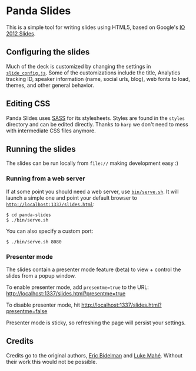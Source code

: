 # Panda Slides

This is a simple tool for writing slides using HTML5, based on Google's
[IO 2012 Slides](https://code.google.com/p/io-2012-slides/).

## Configuring the slides

Much of the deck is customized by changing the settings in [`slide_config.js`](slide_config.js).
Some of the customizations include the title, Analytics tracking ID, speaker
information (name, social urls, blog), web fonts to load, themes, and other
general behavior.

## Editing CSS

Panda Slides uses [SASS][1] for its stylesheets. Styles are found in the `styles` directory and can
be edited directly. Thanks to `harp` we don't need to mess with intermediate CSS files anymore.

[1]: http://sass-lang.com/

## Running the slides

The slides can be run locally from `file://` making development easy :)

### Running from a web server

If at some point you should need a web server, use [`bin/serve.sh`](bin/serve.sh). It will
launch a simple one and point your default browser to [`http://localhost:1337/slides.html`](http://localhost:1337/slides.html):

    $ cd panda-slides
    $ ./bin/serve.sh

You can also specify a custom port:

    $ ./bin/serve.sh 8080

### Presenter mode

The slides contain a presenter mode feature (beta) to view + control the slides
from a popup window.

To enable presenter mode, add `presentme=true` to the URL: [http://localhost:1337/slides.html?presentme=true](http://localhost:1337/slides.html?presentme=true)

To disable presenter mode, hit [http://localhost:1337/slides.html?presentme=false](http://localhost:1337/slides.html?presentme=false)

Presenter mode is sticky, so refreshing the page will persist your settings.

## Credits

Credits go to the original authors, [Eric Bidelman](mailto:ebidel@gmail.com)
and [Luke Mahé](mailto:lukem@google.com). Without their work this would not be possible.
